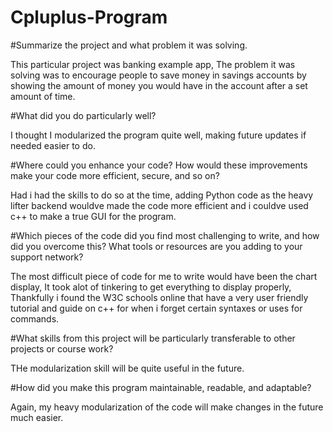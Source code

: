 # Cpluplus-Program
#Summarize the project and what problem it was solving.

  This particular project was banking example app, The problem it was solving was to encourage people to save money in savings accounts by showing the amount of money you would have in the account after a set amount of time.

#What did you do particularly well?

  I thought I modularized the program quite well, making future updates if needed easier to do.

#Where could you enhance your code? How would these improvements make your code more efficient, secure, and so on?

  Had i had the skills to do so at the time, adding Python code as the heavy lifter backend wouldve made the code more efficient and i couldve used c++ to make a true GUI for the program.

#Which pieces of the code did you find most challenging to write, and how did you overcome this? What tools or resources are you adding to your support network?

  The most difficult piece of code for me to write would have been the chart display, It took alot of tinkering to get everything to display properly, Thankfully i found the W3C schools online that have a very user friendly tutorial and guide on c++ for when i forget certain syntaxes or uses for commands.

#What skills from this project will be particularly transferable to other projects or course work?

  THe modularization skill will be quite useful in the future.

#How did you make this program maintainable, readable, and adaptable?

  Again, my heavy modularization of the code will make changes in the future much easier.
